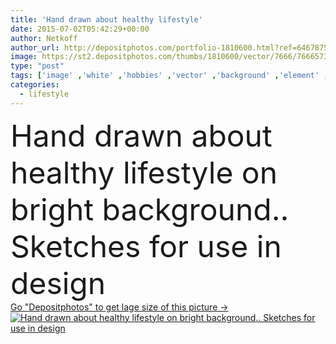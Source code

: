 ```yaml
---
title: 'Hand drawn about healthy lifestyle'
date: 2015-07-02T05:42:29+00:00
author: Netkoff
author_url: http://depositphotos.com/portfolio-1810600.html?ref=64678756
image: https://st2.depositphotos.com/thumbs/1810600/vector/7666/76665733/api_thumb_450.jpg?forcejpeg=true
type: "post"
tags: ['image' ,'white' ,'hobbies' ,'vector' ,'background' ,'element' ,'illustration' ,'design' ,'set' ,'isolated' ,'decorative' ,'business' ,'art' ,'decor' ,'sports' ,'health' ,'healthy' ,'life' ,'food' ,'pattern' ,'medicine' ,'youth' ,'black' ,'creativity' ,'hand' ,'modern' ,'symbol' ,'concept' ,'icon' ,'service' ,'flat' ,'occupation' ,'lifestyle' ,'music' ,'drawing' ,'fitness' ,'book' ,'tourism' ,'collection' ,'case' ,'profession' ,'sketch' ,'bike' ,'cleaning' ,'passion' ,'attribute' ,'drawn' ,'creation' ,'doodle' ,'universal' ]
categories: 
  - lifestyle
---
```

<div aling="center">
            <font size="60"> Hand drawn about healthy lifestyle on bright background.. Sketches for use in design</font>   
</div>
<div>
    <a href='https://depositphotos.com/76665733/stock-illustration-hand-drawn-about-healthy-lifestyle.html?ref=64678756' target=_blank > Go "Depositphotos" to get lage size of this picture ->
        <img href='https://depositphotos.com/76665733/stock-illustration-hand-drawn-about-healthy-lifestyle.html?ref=64678756' src='https://st2.depositphotos.com/1810600/7666/v/950/depositphotos_76665733-stock-illustration-hand-drawn-about-healthy-lifestyle.jpg?forcejpeg=true' alt='Hand drawn about healthy lifestyle on bright background.. Sketches for use in design' >
    </a>
</div>
